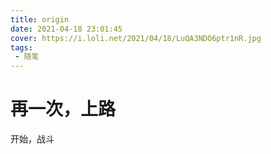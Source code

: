 ```yaml
---
title: origin
date: 2021-04-18 23:01:45
cover: https://i.loli.net/2021/04/18/LuQA3NDO6ptr1nR.jpg
tags:
 - 随笔
---
```


# 再一次，上路

开始，战斗
